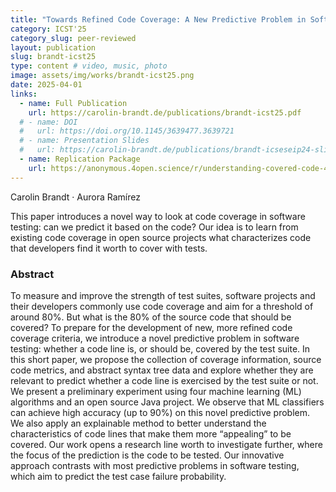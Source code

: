 ```yaml
---
title: "Towards Refined Code Coverage: A New Predictive Problem in Software Testing"
category: ICST'25
category_slug: peer-reviewed
layout: publication
slug: brandt-icst25
type: content # video, music, photo
image: assets/img/works/brandt-icst25.png
date: 2025-04-01
links:
  - name: Full Publication
    url: https://carolin-brandt.de/publications/brandt-icst25.pdf
  # - name: DOI
  #   url: https://doi.org/10.1145/3639477.3639721
  # - name: Presentation Slides
  #   url: https://carolin-brandt.de/publications/brandt-icseseip24-slides.pdf
  - name: Replication Package
    url: https://anonymous.4open.science/r/understanding-covered-code-4950
---
```


Carolin Brandt · Aurora Ramírez

This paper introduces a novel way to look at code coverage in software testing: can we predict it based on the code?
Our idea is to learn from existing code coverage in open source projects what characterizes code that developers find it worth to cover with tests.

### Abstract
To measure and improve the strength of test suites,
software projects and their developers commonly use code
coverage and aim for a threshold of around 80%. But what is the
80% of the source code that should be covered? To prepare for
the development of new, more refined code coverage criteria, we
introduce a novel predictive problem in software testing: whether
a code line is, or should be, covered by the test suite. In this short
paper, we propose the collection of coverage information, source
code metrics, and abstract syntax tree data and explore whether
they are relevant to predict whether a code line is exercised by
the test suite or not. We present a preliminary experiment using
four machine learning (ML) algorithms and an open source Java
project. We observe that ML classifiers can achieve high accuracy
(up to 90%) on this novel predictive problem. We also apply an
explainable method to better understand the characteristics of
code lines that make them more “appealing” to be covered. Our
work opens a research line worth to investigate further, where the
focus of the prediction is the code to be tested. Our innovative
approach contrasts with most predictive problems in software
testing, which aim to predict the test case failure probability.

